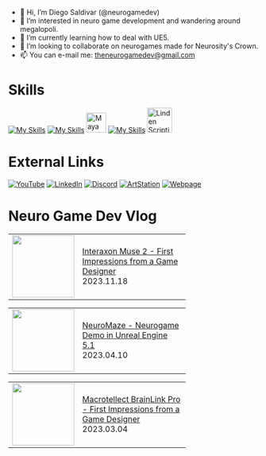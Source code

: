 

- 👋 Hi, I’m Diego Saldivar (@neurogamedev)
- 👀 I’m interested in neuro game development and wandering around megalopoli.
- 🌱 I’m currently learning how to deal with UE5.
- 💞️ I’m looking to collaborate on neurogames made for Neurosity's Crown.
- 📫 You can e-mail me: theneurogamedev@gmail.com

# Skills
[![My Skills](https://skillicons.dev/icons?i=unity,unreal,ps,ai,ae)](https://skillicons.dev)    [![My Skills](https://skillicons.dev/icons?i=au)](https://skillicons.dev) <img src="https://cdn.jsdelivr.net/gh/devicons/devicon/icons/maya/maya-original-wordmark.svg" title="Maya" alt="Maya" width="40" height="40"/>&nbsp;[![My Skills](https://skillicons.dev/icons?i=blender,html,cs,cpp,java,javascript,python)](https://skillicons.dev) <img src="https://pbs.twimg.com/profile_images/1265766959137734656/Ahc3Egxl_400x400.jpg" title="Linden Scripting Language" alt="Linden Scripting Language" width="50" height="50"/>&nbsp;

# External Links
[![YouTube](https://img.shields.io/badge/youtube-%23FF0000.svg?style=for-the-badge&logo=youtube&logoColor=white)](https://www.youtube.com/channel/UC-pPnuhjYYfg7Y2cqpSL3rA)
[![LinkedIn](https://img.shields.io/badge/linkedin-%230077B5.svg?style=for-the-badge&logo=linkedin&logoColor=white)](https://www.linkedin.com/in/desaldivar)
[![Discord](https://img.shields.io/badge/discord-%237289da.svg?style=for-the-badge&logo=discord&logoColor=white)](https://www.artstation.com/dsaldivar)
[![ArtStation](https://img.shields.io/badge/artstation-%2313AFF0.svg?style=for-the-badge&logo=artstation&logoColor=white)](https://www.artstation.com/dsaldivar)
[![Webpage](https://img.shields.io/badge/Webpage-%238e7cc3.svg?style=for-the-badge&logo=googlechrome&logoColor=white)](https://www.neurogamedev.com/)

# Neuro Game Dev Vlog
<!-- BLOG-POST-LIST:START --><table><tr><td><a href="https://www.youtube.com/watch?v=4R2L4AzUZSc"><img width="125px" src="https://i.ytimg.com/vi/4R2L4AzUZSc/mqdefault.jpg"></a></td>
<td width="200"><a href="https://www.youtube.com/watch?v=4R2L4AzUZSc">Interaxon Muse 2 - First Impressions from a Game Designer</a><br/>2023.11.18</td></tr></table>
<table><tr><td><a href="https://www.youtube.com/watch?v=hnzEoNebF6U"><img width="125px" src="https://i.ytimg.com/vi/hnzEoNebF6U/mqdefault.jpg"></a></td>
<td width="200"><a href="https://www.youtube.com/watch?v=hnzEoNebF6U">NeuroMaze - Neurogame Demo in Unreal Engine 5.1</a><br/>2023.04.10</td></tr></table>
<table><tr><td><a href="https://www.youtube.com/watch?v=ng7ZGUnlRv8"><img width="125px" src="https://i.ytimg.com/vi/ng7ZGUnlRv8/mqdefault.jpg"></a></td>
<td width="200"><a href="https://www.youtube.com/watch?v=ng7ZGUnlRv8">Macrotellect BrainLink Pro - First Impressions from a Game Designer</a><br/>2023.03.04</td></tr></table>
<!-- BLOG-POST-LIST:END -->

<!---
neuromodgames/neurogamedev is a ✨ special ✨ repository because its `README.md` (this file) appears on your GitHub profile.
You can click the Preview link to take a look at your changes.
--->
